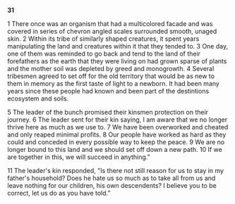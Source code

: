 **31**

1 There once was an organism that had a multicolored facade and was covered in series of chevron angled scales surrounded smooth, unaged skin. 2 Within its tribe of similarly shaped creatures, it spent years manipulating the land and creatures within it that they tended to. 3 One day, one of them was reminded to go back and tend to the land of their forefathers as the earth that they were living on had grown sparse of plants and the mother soil was depleted by greed and monogrowth. 4 Several tribesmen agreed to set off for the old territory that would be as new to them in memory as the first taste of light to a newborn. It had been many years since these people had known and been part of the destintions ecosystem and soils.  

5 The leader of the bunch promised their kinsmen protection on their journey. 6 The leader sent for their kin saying, I am aware that we no longer thrive here as much as we use to. 7 We have been overworked and cheated and only reaped minimal profits. 8 Our people have worked as hard as they could and conceded in every possible way to keep the peace. 9 We are no longer bound to this land and we should set off down a new path. 10 If we are together in this, we will succeed in anything."  

11 The leader's kin responded, "Is there not still reason for us to stay in my father's household? Does he hate us so much as to take all from us and leave nothing for our children, his own descendents? I believe you to be correct, let us do as you have told."
